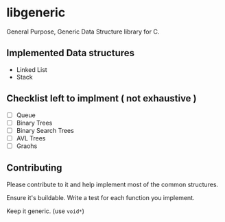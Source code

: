 # libgeneric
General Purpose, Generic Data Structure library for C. 

## Implemented Data structures
* Linked List
* Stack

## Checklist left to implment ( not exhaustive )

- [ ] Queue
- [ ] Binary Trees
- [ ] Binary Search Trees
- [ ] AVL Trees
- [ ] Graohs

## Contributing

Please contribute to it and help implement most of the common structures. 

Ensure it's buildable. Write a test for each function you implement.

Keep it generic. (use `void*`)
